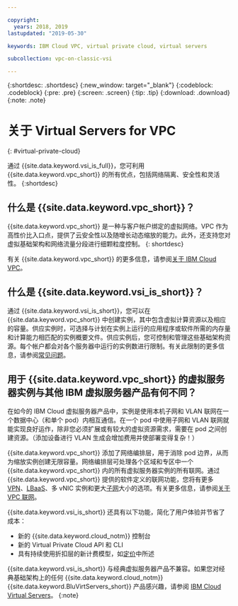 ```yaml
---

copyright:
  years: 2018, 2019
lastupdated: "2019-05-30"

keywords: IBM Cloud VPC, virtual private cloud, virtual servers 

subcollection: vpc-on-classic-vsi

---
```


{:shortdesc: .shortdesc}
{:new_window: target="_blank"}
{:codeblock: .codeblock}
{:pre: .pre}
{:screen: .screen}
{:tip: .tip}
{:download: .download}
{:note: .note}

# 关于 Virtual Servers for VPC
{: #virtual-private-cloud}

通过 {{site.data.keyword.vsi_is_full}}，您可利用 {{site.data.keyword.vpc_short}} 的所有优点，包括网络隔离、安全性和灵活性。
{:shortdesc}

## 什么是 {{site.data.keyword.vpc_short}}？
{{site.data.keyword.vpc_short}} 是一种与客户帐户绑定的虚拟网络。VPC 作为高性价比入口点，提供了云安全性以及随增长动态缩放的能力。此外，还支持您对虚拟基础架构和网络流量分段进行细颗粒度控制。
{: shortdesc}

有关 {{site.data.keyword.vpc_short}} 的更多信息，请参阅[关于 IBM Cloud VPC](/docs/vpc-on-classic?topic=vpc-on-classic-about)。

## 什么是 {{site.data.keyword.vsi_is_short}}？
通过 {{site.data.keyword.vsi_is_short}}，您可以在 {{site.data.keyword.vpc_short}} 中创建实例，其中包含虚拟计算资源以及相应的容量。供应实例时，可选择与计划在实例上运行的应用程序或软件所需的内存量和计算能力相匹配的实例概要文件。供应实例后，您可控制和管理这些基础架构资源。每个帐户都会对各个服务器中运行的实例数进行限制。有关此限制的更多信息，请参阅[常见问题](/docs/vpc-on-classic-vsi?topic=vpc-on-classic-vsi-faqs#faqs)。 

## 用于 {{site.data.keyword.vpc_short}} 的虚拟服务器实例与其他 IBM 虚拟服务器产品有何不同？

在如今的 IBM Cloud 虚拟服务器产品中，实例是使用本机子网和 VLAN 联网在一个数据中心（和单个 pod）内相互通信。在一个 pod 中使用子网和 VLAN 联网就能实现良好运作，除非您必须扩展或有较大的虚拟资源需求，需要在 pod 之间创建资源。（添加设备进行 VLAN 生成会增加费用并使部署变得复杂！） 

{{site.data.keyword.vpc_short}} 添加了网络编排层，用于消除 pod 边界，从而为缩放实例创建无限容量。网络编排层可处理各个区域和专区中一个 {{site.data.keyword.vpc_short}} 内的所有虚拟服务器实例的所有联网。通过 {{site.data.keyword.vpc_short}} 提供的软件定义的联网功能，您将有更多 [VPN](/docs/vpc-on-classic-network?topic=vpc-on-classic-network---using-vpn-with-your-vpc)、[LBaaS](/docs/vpc-on-classic-network?topic=vpc-on-classic-network---using-load-balancers-in-ibm-cloud-vpc)、多 vNIC 实例和更大[子网](/docs/vpc-on-classic-network?topic=vpc-on-classic-network-working-with-ip-address-ranges-address-prefixes-regions-and-subnets#ibm-cloud-vpc-and-subnets)大小的选项。有关更多信息，请参阅[关于 VPC 联网](/docs/vpc-on-classic-network?topic=vpc-on-classic-network-about-networking-for-vpc)。 

{{site.data.keyword.vsi_is_short}} 还具有以下功能，简化了用户体验并节省了成本：
* 新的 {{site.data.keyword.cloud_notm}} 控制台
* 新的 Virtual Private Cloud API 和 CLI
* 具有持续使用折扣层的新计费模型，如[定价](/docs/vpc-on-classic?topic=vpc-on-classic-pricing-for-virtual-servers-for-vpc)中所述

{{site.data.keyword.vsi_is_short}} 与经典虚拟服务器产品不兼容。如果您对经典基础架构上的任何 {{site.data.keyword.cloud_notm}}{{site.data.keyword.BluVirtServers_short}} 产品感兴趣，请参阅 [IBM Cloud Virtual Servers](/docs/vsi?topic=virtual-servers-getting-started-tutorial#getting-started-tutorial)。
{:note}




